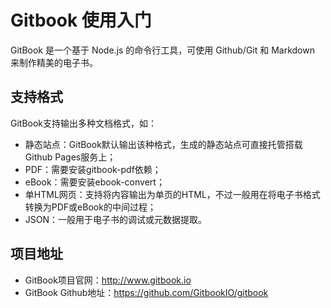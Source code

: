 Gitbook 使用入门
==========

GitBook 是一个基于 Node.js 的命令行工具，可使用 Github/Git 和 Markdown 来制作精美的电子书。

## 支持格式

GitBook支持输出多种文档格式，如：

- 静态站点：GitBook默认输出该种格式，生成的静态站点可直接托管搭载Github Pages服务上；
- PDF：需要安装gitbook-pdf依赖；
- eBook：需要安装ebook-convert；
- 单HTML网页：支持将内容输出为单页的HTML，不过一般用在将电子书格式转换为PDF或eBook的中间过程；
- JSON：一般用于电子书的调试或元数据提取。

## 项目地址

- GitBook项目官网：<http://www.gitbook.io>
- GitBook Github地址：<https://github.com/GitbookIO/gitbook>
